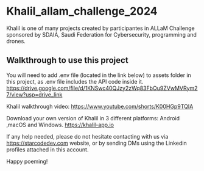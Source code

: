 # Khalil_allam_challenge_2024

Khalil is one of many projects created by participantes in ALLaM Challenge sponsored by SDAIA, Saudi Federation for Cybersecurity, programming and drones.

## Walkthrough to use this project

You will need to add .env file (located in the link below) to assets folder in this project,
as .env file includes the API code inside it.
https://drive.google.com/file/d/1KNSwc40QJzy2zWq83FbOu9ZVwMVRym27/view?usp=drive_link

Khalil walkthrough video:
https://www.youtube.com/shorts/K00HGp9TQIA

Download your own version of Khalil in 3 different platforms: Android ,macOS and Windows.
https://khalil-app.io

If any help needed, please do not hesitate contacting with us via https://starcodedev.com website,
or by sending DMs using the Linkedin profiles attached in this account.

Happy poeming!
